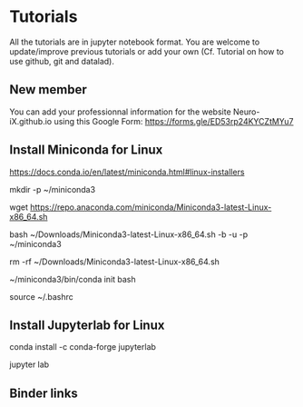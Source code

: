 # Tutorials

All the tutorials are in jupyter notebook format.
You are welcome to update/improve previous tutorials or add your own (Cf. Tutorial on how to use github, git and datalad).

## New member

You can add your professionnal information for the website Neuro-iX.github.io using this Google Form:
https://forms.gle/ED53rp24KYCZtMYu7

## Install Miniconda for Linux
https://docs.conda.io/en/latest/miniconda.html#linux-installers

mkdir -p ~/miniconda3

wget https://repo.anaconda.com/miniconda/Miniconda3-latest-Linux-x86_64.sh

bash ~/Downloads/Miniconda3-latest-Linux-x86_64.sh -b -u -p ~/miniconda3

rm -rf ~/Downloads/Miniconda3-latest-Linux-x86_64.sh

~/miniconda3/bin/conda init bash

source ~/.bashrc

## Install Jupyterlab for Linux

conda install -c conda-forge jupyterlab

jupyter lab

## Binder links

